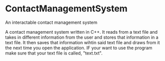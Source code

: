 # ContactManagementSystem
An interactable contact management system

A contact management system written in C++. It reads from a text file
and takes in different information from the user and stores that information
in a text file. It then saves that information wihtin said text file and draws
from it the next time you open the application. IF your want to use the program
make sure that your text file is called, "text.txt".
